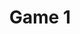 ---
id: 1
layout: ../../layouts/GameLayout.astro
title: 'Game 1'
publishDate: 2022-07-01
description: "This is the first game of my new Astro website."
---